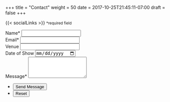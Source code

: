 +++
title = "Contact"
weight = 50
date = 2017-10-25T21:45:11-07:00
draft = false
+++

{{< socialLinks >}}
<small>*required field</small>
<form method="post" action="#">
	<div class="field half first">
		<label for="name">Name*</label>
		<input type="text" name="name" id="name" required />
	</div>
	<div class="field half">
		<label for="email">Email*</label>
		<input type="text" name="email" id="email" required />
	</div>
	<div class="field half first">
		<label for="venue">Venue</label>
		<input type="text" name="venue" id="venue" />
	</div>
	<div class="field half">
		<label for="date">Date of Show</label>
		<input type="date" name="date" id="date" />
	</div>
	<div class="field">
		<label for="message">Message*</label>
		<textarea name="message" id="message" rows="4" required></textarea>
	</div>
	<ul class="actions">
		<li><input type="submit" value="Send Message" class="special" /></li>
		<li><input type="reset" value="Reset" /></li>
	</ul>
</form>
